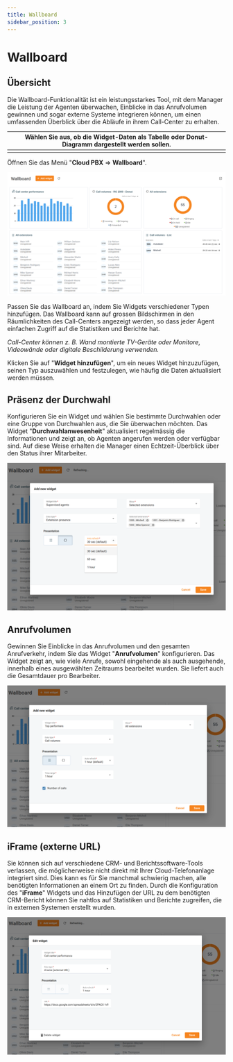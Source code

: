 ```yaml
---
title: Wallboard
sidebar_position: 3
---
```


# Wallboard
## Übersicht

Die Wallboard-Funktionalität ist ein leistungsstarkes Tool, mit dem Manager die Leistung der Agenten überwachen, Einblicke in das Anrufvolumen gewinnen und sogar externe Systeme integrieren können, um einen umfassenden Überblick über die Abläufe in ihrem Call-Center zu erhalten.

| Wählen Sie aus, ob die Widget-Daten als Tabelle oder Donut-Diagramm dargestellt werden sollen. |
| ---------------------------------------------------------------------------------------------- |
|                                                                                                |

Öffnen Sie das Menü "**Cloud PBX** => **Wallboard**".

![](./img/Wallboard-Overview.png)

Passen Sie das Wallboard an, indem Sie Widgets verschiedener Typen hinzufügen. Das Wallboard kann auf grossen Bildschirmen in den Räumlichkeiten des Call-Centers angezeigt werden, so dass jeder Agent einfachen Zugriff auf die Statistiken und Berichte hat.

*Call-Center können z. B. Wand montierte TV-Geräte oder Monitore, Videowände oder digitale Beschilderung verwenden.*

Klicken Sie auf "**Widget hinzufügen**", um ein neues Widget hinzuzufügen, seinen Typ auszuwählen und festzulegen, wie häufig die Daten aktualisiert werden müssen.

## Präsenz der Durchwahl

Konfigurieren Sie ein Widget und wählen Sie bestimmte Durchwahlen oder eine Gruppe von Durchwahlen aus, die Sie überwachen möchten. Das Widget "**Durchwahlanwesenheit**" aktualisiert regelmässig die Informationen und zeigt an, ob Agenten angerufen werden oder verfügbar sind. Auf diese Weise erhalten die Manager einen Echtzeit-Überblick über den Status ihrer Mitarbeiter.

![](./img/Wallboard-Add_new_widget_for_extension_presence.png)

## Anrufvolumen

Gewinnen Sie Einblicke in das Anrufvolumen und den gesamten Anrufverkehr, indem Sie das Widget "**Anrufvolumen**" konfigurieren. Das Widget zeigt an, wie viele Anrufe, sowohl eingehende als auch ausgehende, innerhalb eines ausgewählten Zeitraums bearbeitet wurden. Sie liefert auch die Gesamtdauer pro Bearbeiter.

![](./img/Wallboard-Add_new_widget_for_call_volumes.png)

## iFrame (externe URL)

Sie können sich auf verschiedene CRM- und Berichtssoftware-Tools verlassen, die möglicherweise nicht direkt mit Ihrer Cloud-Telefonanlage integriert sind. Dies kann es für Sie manchmal schwierig machen, alle benötigten Informationen an einem Ort zu finden. Durch die Konfiguration des "**iFrame**" Widgets und das Hinzufügen der URL zu dem benötigten CRM-Bericht können Sie nahtlos auf Statistiken und Berichte zugreifen, die in externen Systemen erstellt wurden.

![](./img/Wallboard-iFrame-External-URL.png)
